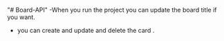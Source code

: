 
"# Board-API"
-When you run the project you can update the board title if you want.
- you can create and update and delete the card .
